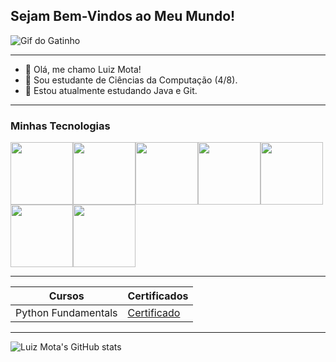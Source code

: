 ## Sejam Bem-Vindos ao Meu Mundo!

![Gif do Gatinho](https://i.pinimg.com/originals/42/88/3f/42883febee162540ff01bb4392704366.gif)

---------------

- 🙋 Olá, me chamo Luiz Mota!
- 💬 Sou estudante de Ciências da Computação (4/8).
- 🌱 Estou atualmente estudando Java e Git.

-------------

### Minhas Tecnologias

<img src="https://cdn.jsdelivr.net/gh/devicons/devicon@latest/icons/java/java-original.svg" width="100px"><img src="https://cdn.jsdelivr.net/gh/devicons/devicon@latest/icons/python/python-original.svg" width="100px"><img src="https://cdn.jsdelivr.net/gh/devicons/devicon@latest/icons/git/git-original.svg" width="100px"><img src="https://cdn.jsdelivr.net/gh/devicons/devicon@latest/icons/javascript/javascript-original.svg" width="100px"><img src="https://cdn.jsdelivr.net/gh/devicons/devicon@latest/icons/css3/css3-original.svg" width="100px"><img src="https://cdn.jsdelivr.net/gh/devicons/devicon@latest/icons/html5/html5-original.svg" width="100px"><img src="https://cdn.jsdelivr.net/gh/devicons/devicon@latest/icons/linux/linux-original.svg" width="100px">


-----------------
| Cursos | Certificados |
|--------|--------------|
|Python Fundamentals | [Certificado](https://www.dio.me/certificate/TJKJYL48/share)



----------
![Luiz Mota's GitHub stats](https://github-readme-stats.vercel.app/api?username=luizzmota&show_icons=true&theme=tokyonight)

<!--
**LuizZMota/LuizZMota** is a ✨ _special_ ✨ repository because its `README.md` (this file) appears on your GitHub profile.

Here are some ideas to get you started:

- 🔭 I’m currently working on ...
- 🌱 I’m currently learning ...
- 👯 I’m looking to collaborate on ...
- 🤔 I’m looking for help with ...
- 💬 Ask me about ...
- 📫 How to reach me: ...
- 😄 Pronouns: ...
- ⚡ Fun fact: ...
-->
